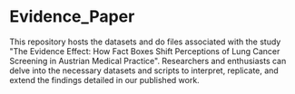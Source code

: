 # Evidence_Paper
This repository hosts the datasets and do files associated with the study "The Evidence Effect: How Fact Boxes Shift Perceptions of Lung Cancer Screening in Austrian Medical Practice". Researchers and enthusiasts can delve into the necessary datasets and scripts to interpret, replicate, and extend the findings detailed in our published work.
